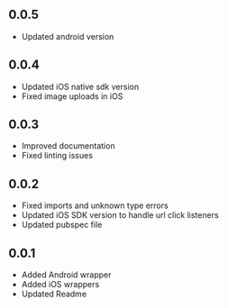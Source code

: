 ## 0.0.5
* Updated android version

## 0.0.4

* Updated iOS native sdk version
* Fixed image uploads in iOS

## 0.0.3

* Improved documentation
* Fixed linting issues

## 0.0.2

* Fixed imports and unknown type errors
* Updated iOS SDK version to handle url click listeners
* Updated pubspec file

## 0.0.1

* Added Android wrapper
* Added iOS wrappers
* Updated Readme
